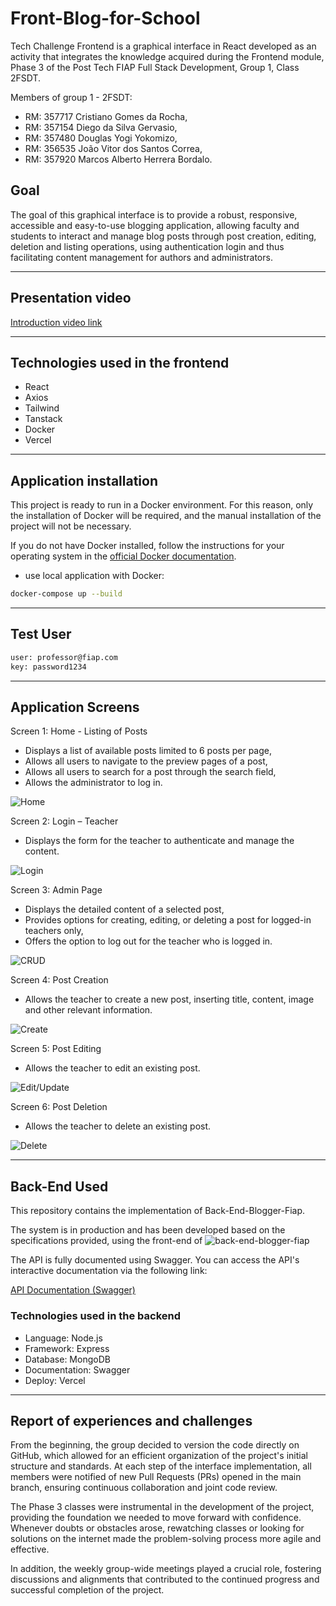 # Front-Blog-for-School

Tech Challenge Frontend is a graphical interface in React developed as an activity that integrates the knowledge acquired during the Frontend module, Phase 3 of the Post Tech FIAP Full Stack Development, Group 1, Class 2FSDT.

Members of group 1 - 2FSDT:

- RM: 357717 Cristiano Gomes da Rocha,
- RM: 357154 Diego da Silva Gervasio,
- RM: 357480 Douglas Yogi Yokomizo,
- RM: 356535 João Vitor dos Santos Correa,
- RM: 357920 Marcos Alberto Herrera Bordalo.

## Goal

The goal of this graphical interface is to provide a robust, responsive, accessible and easy-to-use blogging application, allowing faculty and students to interact and manage blog posts through post creation, editing, deletion and listing operations, using authentication login and thus facilitating content management for authors and administrators.

---

## Presentation video

[Introduction video link](https://drive.google.com/file/d/17Qe8B81myaIwwkWmZV0VruY_SG76iepM/view?usp=drive_link)

---

## Technologies used in the frontend

- React
- Axios
- Tailwind
- Tanstack
- Docker
- Vercel

---

## Application installation

This project is ready to run in a Docker environment. For this reason, only the installation of Docker will be required, and the manual installation of the project will not be necessary.

If you do not have Docker installed, follow the instructions for your operating system in the [official Docker documentation](https://docs.docker.com/get-started/get-docker/).

- use local application with Docker:

```bash
docker-compose up --build
```

---

## Test User

```bash
user: professor@fiap.com
key: password1234
```

---

## Application Screens

Screen 1: Home - Listing of Posts

- Displays a list of available posts limited to 6 posts per page,
- Allows all users to navigate to the preview pages of a post,
- Allows all users to search for a post through the search field,
- Allows the administrator to log in.

![Home](public/assets/images/home.png)

Screen 2: Login – Teacher

- Displays the form for the teacher to authenticate and manage the content.

![Login](public/assets/images/login.png)

Screen 3: Admin Page

- Displays the detailed content of a selected post,
- Provides options for creating, editing, or deleting a post for logged-in teachers only,
- Offers the option to log out for the teacher who is logged in.

![CRUD](public/assets/images/crud.png)

Screen 4: Post Creation

- Allows the teacher to create a new post, inserting title, content, image and other relevant information.

![Create](public/assets/images/create.png)

Screen 5: Post Editing

- Allows the teacher to edit an existing post.

![Edit/Update](public/assets/images/edit.png)

Screen 6: Post Deletion

- Allows the teacher to delete an existing post.

![Delete](public/assets/images/delete.png)

---

## Back-End Used

This repository contains the implementation of Back-End-Blogger-Fiap.

The system is in production and has been developed based on the specifications provided, using the front-end of ![back-end-blogger-fiap](https://github.com/diegox300/Back-End-Blogger-Fiap)

The API is fully documented using Swagger. You can access the API's interactive documentation via the following link:

[API Documentation (Swagger)](https://tech-challenge-back-end.vercel.app/api-docs#/)

### Technologies used in the backend

- Language: Node.js
- Framework: Express
- Database: MongoDB
- Documentation: Swagger
- Deploy: Vercel

---

## Report of experiences and challenges

From the beginning, the group decided to version the code directly on GitHub, which allowed for an efficient organization of the project's initial structure and standards. At each step of the interface implementation, all members were notified of new Pull Requests (PRs) opened in the main branch, ensuring continuous collaboration and joint code review.

The Phase 3 classes were instrumental in the development of the project, providing the foundation we needed to move forward with confidence. Whenever doubts or obstacles arose, rewatching classes or looking for solutions on the internet made the problem-solving process more agile and effective.

In addition, the weekly group-wide meetings played a crucial role, fostering discussions and alignments that contributed to the continued progress and successful completion of the project.